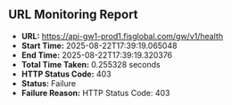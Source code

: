 ## URL Monitoring Report

- **URL:** https://api-gw1-prod1.fisglobal.com/gw/v1/health
- **Start Time:** 2025-08-22T17:39:19.065048
- **End Time:** 2025-08-22T17:39:19.320376
- **Total Time Taken:** 0.255328 seconds
- **HTTP Status Code:** 403
- **Status:** Failure
- **Failure Reason:** HTTP Status Code: 403
